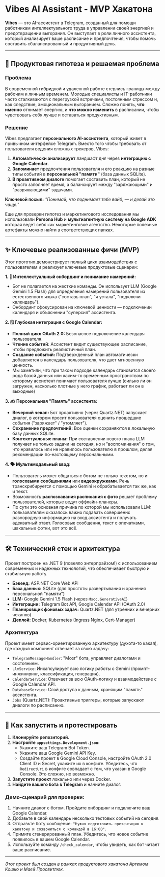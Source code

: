 # Vibes AI Assistant - MVP Хакатона

**Vibes** — это AI-ассистент в Telegram, созданный для помощи работникам интеллектуального труда в управлении своей энергией и предотвращении выгорания. Он выступает в роли личного ассистента, который анализирует ваше расписание и предпочтения, чтобы помочь составить сбалансированный и продуктивный день.

---

## 🚀 Продуктовая гипотеза и решаемая проблема

### Проблема
В современной гибридной и удаленной работе стерлись границы между рабочим и личным временем. Молодые специалисты и IT-работники часто сталкиваются с перегрузкой встречами, постоянным стрессом и, как следствие, эмоциональным выгоранием. Сложно понять, **что именно** отнимает энергию, и **что можно изменить** в расписании, чтобы чувствовать себя лучше и оставаться продуктивным.

### Решение
Vibes предлагает **персонального AI-ассистента**, который живет в привычном интерфейсе Telegram. Вместо того чтобы требовать от пользователя ведения сложных трекеров, Vibes:
1.  **Автоматически анализирует** ландшафт дня через **интеграцию с Google Calendar**.
2.  **Запоминает** предпочтения пользователя и его реакцию на разные типы событий в **персональной "памяти"** (база данных SQLite).
3.  **В проактивном диалоге** помогает составить план, который не просто заполняет время, а балансирует между "заряжающими" и "разряжающими" задачами.

**Ключевой посыл:** _"Понимай, что поднимает тебе вайб, — и делай это чаще."_

Еще для проверки гипотез и маркетингового исследования мы использовали **Persona Hub** и **мультиагентную систему на Google ADK** которая ведет себя как маркетинговое агентство.
Некоторые полезные артефакты можно найти в соответствющих папках.

---

## ✨ Ключевые реализованные фичи (MVP)

Этот прототип демонстрирует полный цикл взаимодействия с пользователем и реализует ключевые продуктовые сценарии:

**1. 🧠 Интеллектуальный онбординг и понимание намерений:**
   - Бот не полагается на жесткие команды. Он использует LLM (Google Gemini 1.5 Flash) для определения намерений пользователя из естественного языка ("составь план", "я устала", "подключи календарь").
   - Онбординг сфокусирован на ключевой ценности — подключении календаря и объяснении "суперсил" ассистента.

**2. 🗓️ Глубокая интеграция с Google Calendar:**
   - **Полный цикл OAuth 2.0:** Безопасное подключение календаря пользователя.
   - **Чтение событий:** Ассистент видит существующее расписание, чтобы предложить реалистичный план.
   - **Создание событий:** Подтвержденный план автоматически добавляется в календарь пользователя, что дает мгновенную ценность.
   - Мы заметили, что при таком подходе календарь становится своего рода базой данных или каким-то временным пространством по которому ассистент понимает пользователя лучше (сильно ли он загружен, насколько плотные у него график, работает ли он в выходные)

**3. ✍️ Персональная "Память" ассистента:**
   - **Вечерний чекап:** Бот проактивно (через Quartz.NET) запускает диалог, в котором просит пользователя оценить прошедшие события ("заряжает" / "утомляет").
   - **Сохранение предпочтений:** Все оценки сохраняются в локальную базу данных SQLite.
   - **Контекстуальные планы:** При составлении нового плана LLM получает не только задачи на сегодня, но и "воспоминания" о том, что нравилось или не нравилось пользователю в прошлом, делая рекомендации по-настоящему персональными.

**4. 🗣️ Мультимодальный ввод:**
   - Пользователь может общаться с ботом не только текстом, но и **голосовыми сообщениями** или **видеокружками**. Речь транскрибируется с помощью Gemini и обрабатывается так же, как и текст.
   - Возможность **распознавания расписания с фото** решает проблему пользователей, которые ведут оффлайн-планеры.
   - По сути это основная причина по которой мы использовали LLM: пользователям оказалось важно подавать совершенно разнородную информацию на вход ассистента и получать адекватный ответ. Голосовые сообщения, текст с опечатками, шакальные фотки, вот это всё.

---

## 🛠️ Технический стек и архитектура

Проект построен на .NET 9 (повеяло энтерпрайзом!) с использованием современных и надежных технологий, что обеспечивает быструю и стабильную работу.

*   **Бэкенд:** ASP.NET Core Web API 
*   **База данных:** SQLite (для простоты развертывания и хранения персональной "памяти")
*   **LLM:** Google Gemini 1.5 Flash (через `Mscc.GenerativeAI`)
*   **Интеграции:** Telegram Bot API, Google Calendar API (OAuth 2.0)
*   **Планировщик фоновых задач:** Quartz.NET (для утренних и вечерних чекапов)
*   **Деплой:** Docker, Kubernetes (Ingress Nginx, Cert-Manager)

### Архитектура
Проект имеет сервис-ориентированную архитектуру (духота-то какая), где каждый компонент отвечает за свою задачу:
- `TelegramMessageHandler`: "Мозг" бота, управляет диалогами и состоянием.
- `LlmService`: Инкапсулирует всю логику работы с Gemini (промпт-инжиниринг, классификация, генерация).
- `CalendarService`: Отвечает за всю OAuth-логику и взаимодействие с Google Calendar API.
- `DatabaseService`: Слой доступа к данным, хранящим "память" ассистента.
- `Jobs` (Quartz.NET): Проактивные триггеры, которые запускают диалоги по расписанию.

---

## 🚀 Как запустить и протестировать

1.  **Клонируйте репозиторий.**
2.  **Настройте `appsettings.Development.json`:**
    - Укажите ваш Telegram Bot Token.
    - Укажите ваш Google Gemini API Key.
    - Создайте проект в Google Cloud Console, настройте OAuth 2.0 Client ID и Secret, укажите их в конфиге. Убедитесь, что `RedirectUri` в конфиге совпадает с тем, что указан в Google Console. Это сложно, но возможно.
3.  **Запустите проект** локально или через Docker.
4.  **Найдите вашего бота в Telegram** и начните диалог.

### Демо-сценарий для проверки:
1.  Начните диалог с ботом. Пройдите онбординг и подключите ваш Google Calendar.
2.  Добавьте в свой календарь несколько тестовых событий на сегодня.
3.  Отправьте боту сообщение: `"Нужно подготовить презентацию к хакатону и созвониться с командой в 16:00"`.
4.  Примите сгенерированный план. Убедитесь, что новое событие появилось в вашем Google Calendar.
5.  Используйте команду `/check_calendar`, чтобы увидеть, как бот читает ваше расписание.

---
*Этот проект был создан в рамках продуктового хакатона Артемом Кошко и Маей Просвитлюк.*
